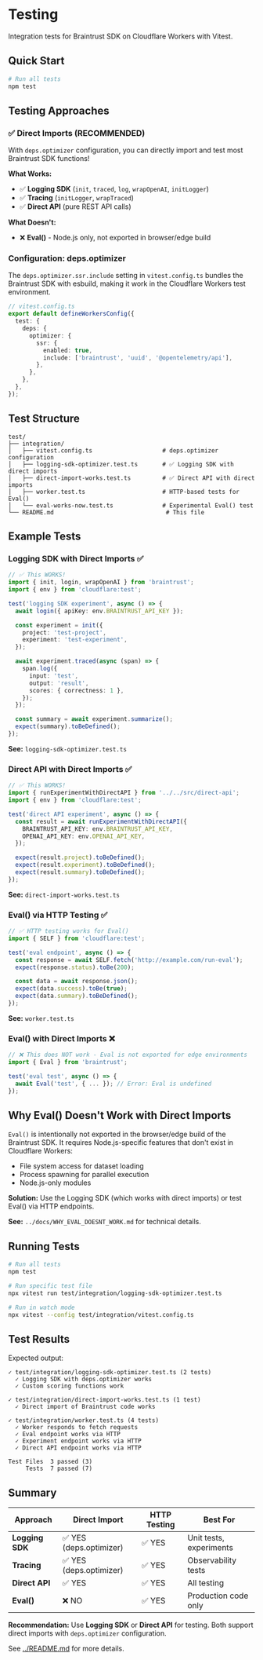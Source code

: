 # Testing

Integration tests for Braintrust SDK on Cloudflare Workers with Vitest.

## Quick Start

```bash
# Run all tests
npm test
```

## Testing Approaches

### ✅ Direct Imports (RECOMMENDED)

With `deps.optimizer` configuration, you can directly import and test most Braintrust SDK functions!

**What Works:**
- ✅ **Logging SDK** (`init`, `traced`, `log`, `wrapOpenAI`, `initLogger`)
- ✅ **Tracing** (`initLogger`, `wrapTraced`)
- ✅ **Direct API** (pure REST API calls)

**What Doesn't:**
- ❌ **Eval()** - Node.js only, not exported in browser/edge build

### Configuration: deps.optimizer

The `deps.optimizer.ssr.include` setting in `vitest.config.ts` bundles the Braintrust SDK with esbuild, making it work in the Cloudflare Workers test environment.

```typescript
// vitest.config.ts
export default defineWorkersConfig({
  test: {
    deps: {
      optimizer: {
        ssr: {
          enabled: true,
          include: ['braintrust', 'uuid', '@opentelemetry/api'],
        },
      },
    },
  },
});
```

## Test Structure

```
test/
├── integration/
│   ├── vitest.config.ts                    # deps.optimizer configuration
│   ├── logging-sdk-optimizer.test.ts       # ✅ Logging SDK with direct imports
│   ├── direct-import-works.test.ts         # ✅ Direct API with direct imports
│   ├── worker.test.ts                      # HTTP-based tests for Eval()
│   └── eval-works-now.test.ts              # Experimental Eval() test
└── README.md                                # This file
```

## Example Tests

### Logging SDK with Direct Imports ✅

```typescript
// ✅ This WORKS!
import { init, login, wrapOpenAI } from 'braintrust';
import { env } from 'cloudflare:test';

test('logging SDK experiment', async () => {
  await login({ apiKey: env.BRAINTRUST_API_KEY });

  const experiment = init({
    project: 'test-project',
    experiment: 'test-experiment',
  });

  await experiment.traced(async (span) => {
    span.log({
      input: 'test',
      output: 'result',
      scores: { correctness: 1 },
    });
  });

  const summary = await experiment.summarize();
  expect(summary).toBeDefined();
});
```

**See:** `logging-sdk-optimizer.test.ts`

### Direct API with Direct Imports ✅

```typescript
// ✅ This WORKS!
import { runExperimentWithDirectAPI } from '../../src/direct-api';
import { env } from 'cloudflare:test';

test('direct API experiment', async () => {
  const result = await runExperimentWithDirectAPI({
    BRAINTRUST_API_KEY: env.BRAINTRUST_API_KEY,
    OPENAI_API_KEY: env.OPENAI_API_KEY,
  });

  expect(result.project).toBeDefined();
  expect(result.experiment).toBeDefined();
  expect(result.summary).toBeDefined();
});
```

**See:** `direct-import-works.test.ts`

### Eval() via HTTP Testing ✅

```typescript
// ✅ HTTP testing works for Eval()
import { SELF } from 'cloudflare:test';

test('eval endpoint', async () => {
  const response = await SELF.fetch('http://example.com/run-eval');
  expect(response.status).toBe(200);

  const data = await response.json();
  expect(data.success).toBe(true);
  expect(data.summary).toBeDefined();
});
```

**See:** `worker.test.ts`

### Eval() with Direct Imports ❌

```typescript
// ❌ This does NOT work - Eval is not exported for edge environments
import { Eval } from 'braintrust';

test('eval test', async () => {
  await Eval('test', { ... }); // Error: Eval is undefined
});
```

## Why Eval() Doesn't Work with Direct Imports

`Eval()` is intentionally not exported in the browser/edge build of the Braintrust SDK. It requires Node.js-specific features that don't exist in Cloudflare Workers:

- File system access for dataset loading
- Process spawning for parallel execution
- Node.js-only modules

**Solution:** Use the Logging SDK (which works with direct imports) or test Eval() via HTTP endpoints.

**See:** `../docs/WHY_EVAL_DOESNT_WORK.md` for technical details.

## Running Tests

```bash
# Run all tests
npm test

# Run specific test file
npx vitest run test/integration/logging-sdk-optimizer.test.ts

# Run in watch mode
npx vitest --config test/integration/vitest.config.ts
```

## Test Results

Expected output:

```
✓ test/integration/logging-sdk-optimizer.test.ts (2 tests)
  ✓ Logging SDK with deps.optimizer works
  ✓ Custom scoring functions work

✓ test/integration/direct-import-works.test.ts (1 test)
  ✓ Direct import of Braintrust code works

✓ test/integration/worker.test.ts (4 tests)
  ✓ Worker responds to fetch requests
  ✓ Eval endpoint works via HTTP
  ✓ Experiment endpoint works via HTTP
  ✓ Direct API endpoint works via HTTP

Test Files  3 passed (3)
     Tests  7 passed (7)
```

## Summary

| Approach | Direct Import | HTTP Testing | Best For |
|----------|--------------|--------------|----------|
| **Logging SDK** | ✅ YES (deps.optimizer) | ✅ YES | Unit tests, experiments |
| **Tracing** | ✅ YES (deps.optimizer) | ✅ YES | Observability tests |
| **Direct API** | ✅ YES | ✅ YES | All testing |
| **Eval()** | ❌ NO | ✅ YES | Production code only |

**Recommendation:** Use **Logging SDK** or **Direct API** for testing. Both support direct imports with `deps.optimizer` configuration.

See [../README.md](../README.md#testing) for more details.
